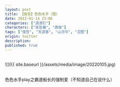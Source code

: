 ```yaml
---
layout: post
title: 【俊哲】色色水手（图）
date: 2022-01-14 23:06
categories: ["浪浪钉"]
characters: ["张哲瀚", "龚俊"]
tags: ["俊哲", "天涯客", "山河令", "涩图"]
origin: twitter
description:
published: true
---
```


<br>
![]({{ site.baseurl }}/assets/media/image/20220105.jpg)
<br><br>

色色水手play之霸道船长的强制爱（不知道自己在说什么）
